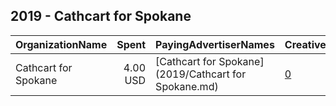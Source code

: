 ## 2019 - Cathcart for Spokane 
|OrganizationName|Spent|PayingAdvertiserNames|CreativeUrls|Impressions|Genders|AgeBrackets|CountryCodes|BillingAddresses|CandidateBallotInformation|
|:---|---:|:---|:---|---:|:---|:---|:---|:---|:---|
|Cathcart for Spokane|4.00 USD|[Cathcart for Spokane](2019/Cathcart for Spokane.md)|[0](https://www.snap.com/political-ads/asset/eb23ec90d130358b2b23e7aff85ba3887ab0e64ebe4b39c0732d316bb29efdfd?mediaType=png)|733||17+|united states|"PO Box 28,Spokane,99210,US"||
